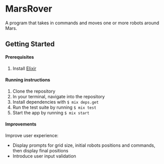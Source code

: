 # MarsRover

A program that takes in commands and moves one or more robots around Mars.

## Getting Started

#### Prerequisites
1. Install [Elixir](https://elixir-lang.org/install.html)

#### Running instructions

1. Clone the repository
2. In your terminal, navigate into the repository
3. Install dependencies with `$ mix deps.get`
4. Run the test suite by running `$ mix test`
5. Start the app by running `$ mix start`


#### Improvements

Improve user experience:
- Display prompts for grid size, initial robots positions and commands, then display final positions
- Introduce user input validation
